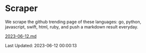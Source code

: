 # Scraper

We scrape the github trending page of these languages: go, python, javascript, swift, html, ruby, and push a markdown result everyday.

[2023-06-12.md](https://github.com/henson/Scraper/blob/master/2023-06-12.md)

Last Updated: 2023-06-12 00:00:13